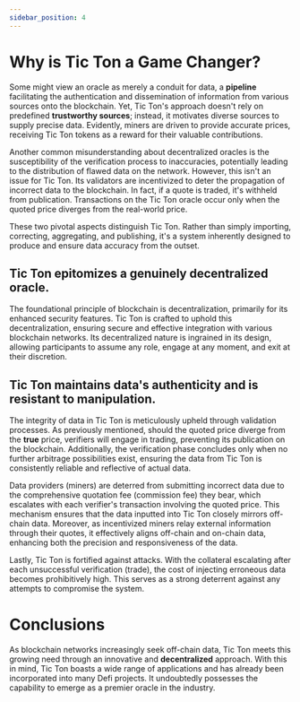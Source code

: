 ```yaml
---
sidebar_position: 4
---
```

# Why is Tic Ton a Game Changer?
Some might view an oracle as merely a conduit for data, a **pipeline** facilitating the authentication and dissemination of information from various sources onto the blockchain. Yet, Tic Ton's approach doesn't rely on predefined **trustworthy sources**; instead, it motivates diverse sources to supply precise data. Evidently, miners are driven to provide accurate prices, receiving Tic Ton tokens as a reward for their valuable contributions.

Another common misunderstanding about decentralized oracles is the susceptibility of the verification process to inaccuracies, potentially leading to the distribution of flawed data on the network. However, this isn't an issue for Tic Ton. Its validators are incentivized to deter the propagation of incorrect data to the blockchain. In fact, if a quote is traded, it's withheld from publication. Transactions on the Tic Ton oracle occur only when the quoted price diverges from the real-world price.

These two pivotal aspects distinguish Tic Ton. Rather than simply importing, correcting, aggregating, and publishing, it's a system inherently designed to produce and ensure data accuracy from the outset.

## Tic Ton epitomizes a genuinely decentralized oracle.
The foundational principle of blockchain is decentralization, primarily for its enhanced security features. Tic Ton is crafted to uphold this decentralization, ensuring secure and effective integration with various blockchain networks. Its decentralized nature is ingrained in its design, allowing participants to assume any role, engage at any moment, and exit at their discretion.

## Tic Ton maintains data's authenticity and is resistant to manipulation.
The integrity of data in Tic Ton is meticulously upheld through validation processes. As previously mentioned, should the quoted price diverge from the **true** price, verifiers will engage in trading, preventing its publication on the blockchain. Additionally, the verification phase concludes only when no further arbitrage possibilities exist, ensuring the data from Tic Ton is consistently reliable and reflective of actual data.

Data providers (miners) are deterred from submitting incorrect data due to the comprehensive quotation fee (commission fee) they bear, which escalates with each verifier's transaction involving the quoted price. This mechanism ensures that the data inputted into Tic Ton closely mirrors off-chain data. Moreover, as incentivized miners relay external information through their quotes, it effectively aligns off-chain and on-chain data, enhancing both the precision and responsiveness of the data.

Lastly, Tic Ton is fortified against attacks. With the collateral escalating after each unsuccessful verification (trade), the cost of injecting erroneous data becomes prohibitively high. This serves as a strong deterrent against any attempts to compromise the system.


# Conclusions
As blockchain networks increasingly seek off-chain data, Tic Ton meets this growing need through an innovative and **decentralized** approach. With this in mind, Tic Ton boasts a wide range of applications and has already been incorporated into many Defi projects. It undoubtedly possesses the capability to emerge as a premier oracle in the industry.